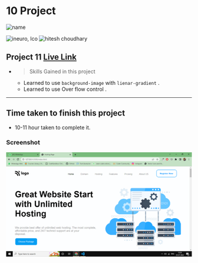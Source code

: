 # 10 Project 
![name](https://img.shields.io/badge/ByNihal-siddiqui-lightgrey)


![ineuro, lco](https://img.shields.io/badge/iNeuron-LCO-green)
![hitesh choudhary](https://img.shields.io/badge/Hitesh--Choudhary-Full--stack--JS--bootcamp-red)



## Project 11 [Live Link]()

- >  Skills Gained in this project
    -   Learned to use `background-image` with `lienar-gradient` .
    -   Learned to use Over flow control .

---

## Time taken to finish this project

-   10-11 hour taken to complete it.

### Screenshot

![Screenshot](./Project11.png)
